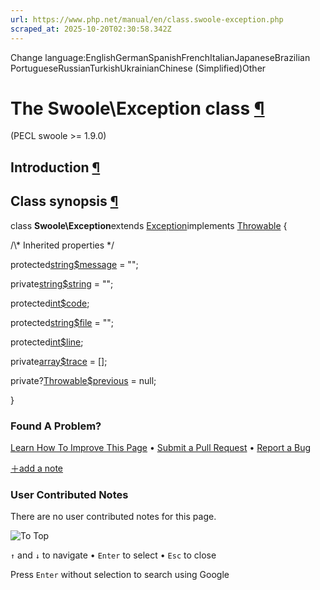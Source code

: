 ```yaml
---
url: https://www.php.net/manual/en/class.swoole-exception.php
scraped_at: 2025-10-20T02:30:58.342Z
---
```


Change language:EnglishGermanSpanishFrenchItalianJapaneseBrazilian PortugueseRussianTurkishUkrainianChinese (Simplified)Other

# The Swoole\\Exception class [¶](https://www.php.net/manual/en/class.swoole-exception.php\#class.swoole-exception)

(PECL swoole >= 1.9.0)

## Introduction [¶](https://www.php.net/manual/en/class.swoole-exception.php\#swoole-exception.intro)

## Class synopsis [¶](https://www.php.net/manual/en/class.swoole-exception.php\#swoole-exception.synopsis)

class **Swoole\\Exception**extends [Exception](https://www.php.net/manual/en/class.exception.php)implements [Throwable](https://www.php.net/manual/en/class.throwable.php) {

/\\* Inherited properties \*/

protected[string](https://www.php.net/manual/en/language.types.string.php)[$message](https://www.php.net/manual/en/class.exception.php#exception.props.message) = "";

private[string](https://www.php.net/manual/en/language.types.string.php)[$string](https://www.php.net/manual/en/class.exception.php#exception.props.string) = "";

protected[int](https://www.php.net/manual/en/language.types.integer.php)[$code](https://www.php.net/manual/en/class.exception.php#exception.props.code);

protected[string](https://www.php.net/manual/en/language.types.string.php)[$file](https://www.php.net/manual/en/class.exception.php#exception.props.file) = "";

protected[int](https://www.php.net/manual/en/language.types.integer.php)[$line](https://www.php.net/manual/en/class.exception.php#exception.props.line);

private[array](https://www.php.net/manual/en/language.types.array.php)[$trace](https://www.php.net/manual/en/class.exception.php#exception.props.trace) = \[\];

private?[Throwable](https://www.php.net/manual/en/class.throwable.php)[$previous](https://www.php.net/manual/en/class.exception.php#exception.props.previous) = null;

}

### Found A Problem?

[Learn How To Improve This Page](https://github.com/php/doc-base/blob/master/README.md "This will take you to our contribution guidelines on GitHub")
•
[Submit a Pull Request](https://github.com/php/doc-en/blob/master/reference/swoole/swoole.exception.xml)
•
[Report a Bug](https://github.com/php/doc-en/issues/new?body=From%20manual%20page:%20https:%2F%2Fphp.net%2Fclass.swoole-exception%0A%0A---)

[＋add a note](https://www.php.net/manual/add-note.php?sect=class.swoole-exception&repo=en&redirect=https://www.php.net/manual/en/class.swoole-exception.php)

### User Contributed Notes

There are no user contributed notes for this page.

![To Top](https://www.php.net/images/to-top@2x.png)

`↑` and `↓` to navigate •
`Enter` to select •
`Esc` to close


Press `Enter` without
selection to search using Google